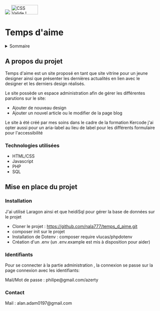 <a href="https://codeclimate.com/github/nala777/temps_d_aime/maintainability"><img src="https://api.codeclimate.com/v1/badges/34eab41930a30c171f4e/maintainability"  style="margin:auto;"/></a>
<a href="http://jigsaw.w3.org/css-validator/check/referer">
    <img style="border:0;width:88px;height:31px"
        src="http://jigsaw.w3.org/css-validator/images/vcss"
        alt="CSS Valide !" />
</a>
<h1>Temps d'aime</h1>
<details>
    <summary>
        Sommaire
    </summary>
    <ol>
        <li><a href="#propos">A propos du projet</a></li>
        <ul><li><a href="#techno">Technologies utilisées</a></li></ul>
        <li><a href="#projet">Mise en place du projet</a></li>
            <ul>
                <li><a href="#instal">Installation</a></li>
                <li><a href="#id">Identifiants</a></li>
            </ul>
        </li>
        <li><a href="#contact">Contact</a></li>
    </ol>
 </details>
 
 <h2 id="propos"> A propos du projet </h2>
 
 <p>Temps d'aime est un site proposé en tant que site vitrine pour un jeune designer ainsi que présenter les dernières actualités en lien avec le designer et les derniers design réalisés.</p>
 <p>Le site possède un espace administration afin de gérer les différentes parutions sur le site: </p>
 <ul>
    <li>Ajouter de nouveau design</li>
    <li>Ajouter un nouvel article ou le modifier de la page blog</li>
 </ul>
 
 <p>Le site à été créé par mes soins dans le cadre de la formation Kercode j'ai opter aussi pour un aria-label au lieu de label pour les différents formulaire pour l'accessibilité</p>
    
<h3 id="techno">Technologies utilisées</h3>
<ul>
    <li>HTML/CSS</li>
    <li>Javascript</li>
    <li>PHP</li>
    <li>SQL</li>
</ul>

<h2 id="projet">Mise en place du projet</h2>
<h3 id="instal">Installation</h3>
<p>J'ai utilisé Laragon ainsi et que heidiSql pour gérer la base de données sur le projet</p>
                    
<ul>
    <li>Cloner le projet : <a href="https://github.com/nala777/temps_d_aime.git">https://github.com/nala777/temps_d_aime.git</a></li>
    <li>composer init sur le projet</li>
    <li>Installation de  Dotenv : composer require vlucas/phpdotenv</li>
    <li>Création d'un .env (un .env.example est mis à disposition pour aider)</li>
</ul>
                    
<h3 id="id">Identifiants</h3>
<p>Pour se connecter à la partie administration , la connexion se passe sur la page connexion avec les identifiants:</p>
<p>Mail/Mot de passe : philipe@gmail.com/azerty</p>

                    
<h3 id=#contact">Contact</h3>
<p>Mail : alan.adam0197@gmail.com</p>
                    
                    
                    
                    
                    
    
    

